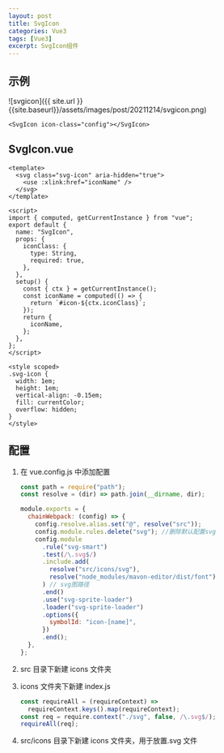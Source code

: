 ```yaml
---
layout: post
title: SvgIcon
categories: Vue3
tags: [Vue3]
excerpt: SvgIcon组件
---
```


## 示例

![svgicon]({{ site.url }}{{site.baseurl}}/assets/images/post/20211214/svgicon.png)

```vue
<SvgIcon icon-class="config"></SvgIcon>
```

## SvgIcon.vue

```vue
<template>
  <svg class="svg-icon" aria-hidden="true">
    <use :xlink:href="iconName" />
  </svg>
</template>

<script>
import { computed, getCurrentInstance } from "vue";
export default {
  name: "SvgIcon",
  props: {
    iconClass: {
      type: String,
      required: true,
    },
  },
  setup() {
    const { ctx } = getCurrentInstance();
    const iconName = computed(() => {
      return `#icon-${ctx.iconClass}`;
    });
    return {
      iconName,
    };
  },
};
</script>

<style scoped>
.svg-icon {
  width: 1em;
  height: 1em;
  vertical-align: -0.15em;
  fill: currentColor;
  overflow: hidden;
}
</style>
```

## 配置

1. 在 vue.config.js 中添加配置

   ```js
   const path = require("path");
   const resolve = (dir) => path.join(__dirname, dir);

   module.exports = {
     chainWebpack: (config) => {
       config.resolve.alias.set("@", resolve("src"));
       config.module.rules.delete("svg"); //删除默认配置svg
       config.module
         .rule("svg-smart")
         .test(/\.svg$/)
         .include.add(
           resolve("src/icons/svg"),
           resolve("node_modules/mavon-editor/dist/font")
         ) // svg图路径
         .end()
         .use("svg-sprite-loader")
         .loader("svg-sprite-loader")
         .options({
           symbolId: "icon-[name]",
         })
         .end();
     },
   };
   ```

2. src 目录下新建 icons 文件夹
3. icons 文件夹下新建 index.js

   ```js
   const requireAll = (requireContext) =>
     requireContext.keys().map(requireContext);
   const req = require.context("./svg", false, /\.svg$/);
   requireAll(req);
   ```

4. src/icons 目录下新建 icons 文件夹，用于放置.svg 文件
